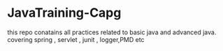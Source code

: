 # JavaTraining-Capg

this repo conatains all practices related to basic java and advanced java. 
covering spring , servlet , junit , logger,PMD etc
